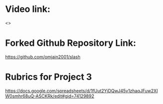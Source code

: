 # Video link:

<>

# Forked Github Repository Link:

<https://github.com/omjain2001/slash>

# Rubrics for Project 3

<https://docs.google.com/spreadsheets/d/1fUut2YjDQwJ45v1zhaqJFuw2XIW0smhr68uQ-ASCKRk/edit#gid=74129892>
